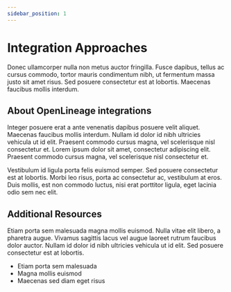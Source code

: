 ```yaml
---
sidebar_position: 1
---
```


# Integration Approaches

Donec ullamcorper nulla non metus auctor fringilla. Fusce dapibus, tellus ac cursus commodo, tortor mauris condimentum nibh, ut fermentum massa justo sit amet risus. Sed posuere consectetur est at lobortis. Maecenas faucibus mollis interdum.

## About OpenLineage integrations

Integer posuere erat a ante venenatis dapibus posuere velit aliquet. Maecenas faucibus mollis interdum. Nullam id dolor id nibh ultricies vehicula ut id elit. Praesent commodo cursus magna, vel scelerisque nisl consectetur et. Lorem ipsum dolor sit amet, consectetur adipiscing elit. Praesent commodo cursus magna, vel scelerisque nisl consectetur et.

Vestibulum id ligula porta felis euismod semper. Sed posuere consectetur est at lobortis. Morbi leo risus, porta ac consectetur ac, vestibulum at eros. Duis mollis, est non commodo luctus, nisi erat porttitor ligula, eget lacinia odio sem nec elit.

## Additional Resources

Etiam porta sem malesuada magna mollis euismod. Nulla vitae elit libero, a pharetra augue. Vivamus sagittis lacus vel augue laoreet rutrum faucibus dolor auctor. Nullam id dolor id nibh ultricies vehicula ut id elit. Sed posuere consectetur est at lobortis.

* Etiam porta sem malesuada
* Magna mollis euismod
* Maecenas sed diam eget risus